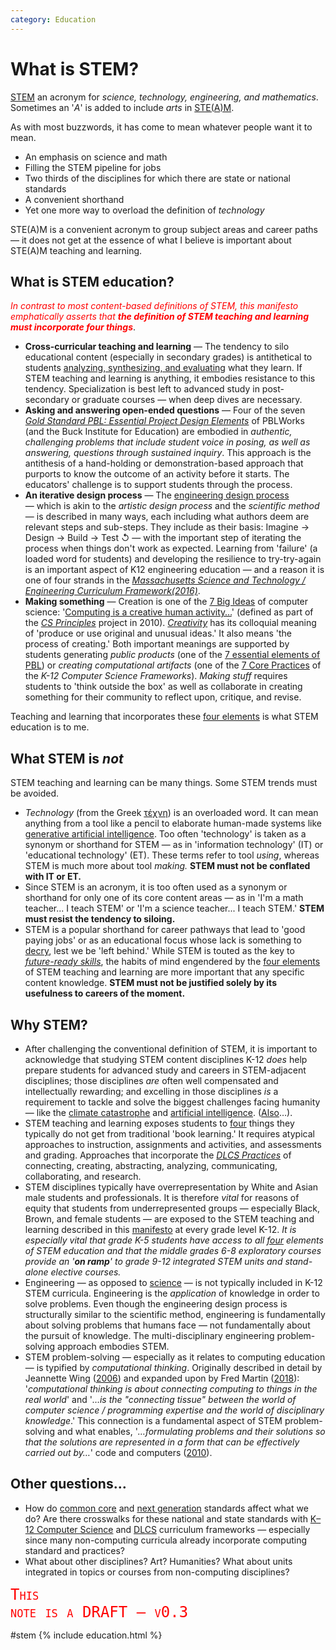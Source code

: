 ```yaml
---
category: Education
---
```

# What is STEM?

[STEM](https://en.wikipedia.org/wiki/STEM) an acronym for *science, technology, engineering, and mathematics*. Sometimes an '*A*' is added to include *arts* in [STE(A)M](https://en.wikipedia.org/wiki/STEAM_fields). 

As with most buzzwords, it has come to mean whatever people want it to mean.

- An emphasis on science and math
- Filling the STEM pipeline for jobs
- Two thirds of the disciplines for which there are state or national standards
- A convenient shorthand
- Yet one more way to overload the definition of _technology_

STE(A)M is a convenient acronym to group subject areas and career paths &mdash; it does not get at the essence of what I believe is important about STE(A)M teaching and learning.

## What is STEM education?

*<span style="color: red;">In contrast to most content-based definitions of STEM, this manifesto emphatically asserts that **the definition of STEM teaching and learning must incorporate four things**</span>*.

- **Cross-curricular teaching and learning** &mdash; The tendency to silo educational content (especially in secondary grades) is antithetical to students [analyzing, synthesizing, and evaluating](https://en.wikipedia.org/wiki/Bloom's_taxonomy) what they learn. If STEM teaching and learning is anything, it embodies resistance to this tendency. Specialization is best left to advanced study in post-secondary or graduate courses &mdash; when deep dives are necessary.
- **Asking and answering open-ended questions** &mdash; Four of the seven *[Gold Standard PBL: Essential Project Design Elements](https://www.pblworks.org/what-is-pbl/gold-standard-project-design)* of PBLWorks (and the Buck Institute for Education) are embodied in *authentic, challenging problems that include student voice in posing, as well as answering, questions through sustained inquiry*. This approach is the antithesis of a hand-holding or demonstration-based approach that purports to know the outcome of an activity before it starts. The educators' challenge is to support students through the process.
- **An iterative design process** &mdash; The [engineering design process](https://chat.openai.com/share/35e53052-72c5-4cbb-8214-9e1e8f641aa0) &mdash; which is akin to the *artistic design process* and the *scientific method* &mdash; is described in many ways, each including what authors deem are relevant steps and sub-steps. They include as their basis: Imagine &#x2192; Design &#x2192; Build &#x2192; Test &#x21ba; &mdash; with the important step of iterating the process when things don't work as expected. Learning from 'failure' (a loaded word for students) and developing the resilience to try-try-again is an important aspect of K12 engineering education &mdash; and a reason it is one of four strands in the *[Massachusetts  Science and Technology / Engineering Curriculum Framework(2016)](https://www.doe.mass.edu/frameworks/scitech/2016-04.pdf#page=145)*.
- **Making something** &mdash; Creation is one of the [7 Big Ideas](https://bit.ly/7-big-ideas) of computer science: '[Computing is a creative human activity&hellip;](https://arc.net/l/quote/ifgjltlu)' (defined as part of the *[CS Principles](https://web.archive.org/web/20121013163639/http://www.csprinciples.org/home/about-the-project)* project in 2010). *[Creativity](https://arc.net/l/quote/xhnxbadg)* has its colloquial meaning of 'produce or use original and unusual ideas.' It also means 'the process of creating.' Both important meanings are supported by students generating *public products* (one of the [7 essential elements of PBL](https://www.pblworks.org/what-is-pbl/gold-standard-project-design)) or *creating computational artifacts* (one of the  [7 Core Practices](https://k12cs.org/) of the *K-12 Computer Science Frameworks*). *Making stuff* requires students to 'think outside the box' as well as collaborate in creating something for their community to reflect upon, critique, and revise.

Teaching and learning that incorporates these [four elements](#what-is-stem-education) is what STEM education is to me.

## What STEM is _not_

STEM teaching and learning can be many things. Some STEM trends must be avoided.

- *Technology* (from the Greek [τέχνη](https://en.wikipedia.org/wiki/Techne)) is an overloaded word. It can mean anything from a tool like a pencil to elaborate human-made systems like [generative artificial intelligence](https://chat.openai.com/share/642a8ca5-0bf3-4323-b61f-70dd324755d3). Too often 'technology' is taken as a synonym or shorthand for STEM &mdash; as in 'information technology' (IT) or 'educational technology' (ET). These terms refer to tool *using*, whereas STEM is much more about tool *making.* **STEM must not be conflated with IT or ET.**
- Since STEM is an acronym, it is too often used as a synonym or shorthand for only one of its core content areas &mdash; as in 'I'm a math teacher... I teach STEM' or 'I'm a science teacher... I teach STEM.' **STEM must resist the tendency to siloing.**
- STEM is a popular shorthand for career pathways that lead to 'good paying jobs' or as an educational focus whose lack is something to [decry](https://arc.net/l/quote/tsdixamg), lest we be 'left behind.' While STEM is touted as the key to *[future-ready skills](https://openlearning.mit.edu/news/learn-future-ready-skills-enhance-your-career-2023)*, the habits of mind engendered by the [four elements](#what-is-stem-education) of STEM teaching and learning are more important that any specific content knowledge. **STEM must not be justified solely by its usefulness to careers of the moment.**

## Why STEM?

- After challenging the conventional definition of STEM, it is important to acknowledge that studying STEM content disciplines K-12 *does* help prepare students for advanced study and careers in STEM-adjacent disciplines; those disciplines *are* often well compensated and intellectually rewarding; and excelling in those disciplines *is* a requirement to tackle and solve the biggest challenges facing humanity &mdash; like the [climate catastrophe](https://rebellion.global/) and [artificial intelligence](https://ai100.stanford.edu/gathering-strength-gathering-storms-one-hundred-year-study-artificial-intelligence-ai100-2021-1-0). ([Also](https://www.forbes.com/sites/bernardmarr/2023/06/02/the-15-biggest-risks-of-artificial-intelligence/)&hellip;).
- STEM teaching and learning exposes students to [four](#what-is-stem-education) things they typically do not get from traditional 'book learning.' It requires atypical approaches to instruction, assignments and activities, and assessments and grading. Approaches that incorporate the *[DLCS Practices](https://www.doe.mass.edu/frameworks/dlcs.pdf#page=17)* of connecting, creating, abstracting, analyzing, communicating, collaborating, and research.
- STEM disciplines typically have overrepresentation by White and Asian male students and professionals. It is therefore *vital* for reasons of equity that students from underrepresented groups &mdash; especially Black, Brown, and female students &mdash; are exposed to the STEM teaching and learning described in this [manifesto](#what-is-stem-education) at every grade level K-12. *It is especially vital that grade K-5 students have access to all [four](#what-is-stem-education)  elements of STEM education and that the middle grades 6-8 exploratory courses provide an '**on ramp**' to grade 9-12 integrated STEM units and stand-alone elective courses.*
- Engineering &mdash; as opposed to [science](https://blog.eie.org/4-simple-ways-to-explain-the-difference-between-science-and-engineering) &mdash; is not typically included in K-12 STEM curricula. Engineering is the *application* of knowledge in order to solve problems. Even though the engineering design process is structurally similar to the scientific method, engineering is fundamentally about solving problems that humans face &mdash; not fundamentally about the pursuit of knowledge. The multi-disciplinary engineering problem-solving approach embodies STEM. 
- STEM problem-solving &mdash; especially as it relates to computing education &mdash; is typified by *computational thinking*. Originally described in detail by Jeannette Wing ([2006](https://www.cs.cmu.edu/~15110-s13/Wing06-ct.pdf)) and expanded upon by Fred Martin ([2018](https://advocate.csteachers.org/2018/02/17/rethinking-computational-thinking/)): '*computational thinking is about connecting computing to things in the real world*' and '*&hellip;is the "connecting tissue" between the world of computer science / programming expertise and the world of disciplinary knowledge*.' This connection is a fundamental aspect of STEM problem-solving and what enables,  '*&hellip;formulating problems and their solutions so that the solutions are represented in a form that can be effectively carried out by&hellip;*' code and computers ([2010](https://www.cs.cmu.edu/~CompThink/resources/TheLinkWing.pdf)).

## Other questions…

- How do [common core](http://corestandards.org/) and [next generation](http://nextgenscience.org/) standards affect what we do? Are there crosswalks for these national and state standards with [K–12 Computer Science](https://k12cs.org/) and [DLCS](https://www.doe.mass.edu/frameworks/dlcs.pdf) curriculum frameworks — especially since many non-computing curricula already incorporate computing standard and practices?
- What about other disciplines? Art? Humanities? What about units integrated in topics or courses from non-computing disciplines?

<code style="color: red; font-size: x-large; font-variant: small-caps;">This note is a DRAFT &mdash; v0.3</code>

#stem {% include education.html %}
